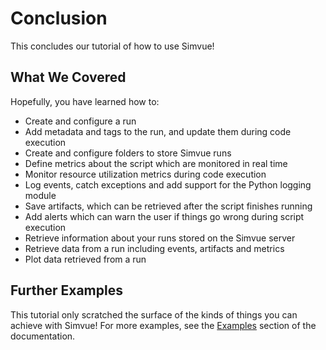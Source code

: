 # Conclusion
This concludes our tutorial of how to use Simvue! 

## What We Covered
Hopefully, you have learned how to:

- Create and configure a run
- Add metadata and tags to the run, and update them during code execution
- Create and configure folders to store Simvue runs
- Define metrics about the script which are monitored in real time
- Monitor resource utilization metrics during code execution
- Log events, catch exceptions and add support for the Python logging module
- Save artifacts, which can be retrieved after the script finishes running
- Add alerts which can warn the user if things go wrong during script execution
- Retrieve information about your runs stored on the Simvue server
- Retrieve data from a run including events, artifacts and metrics
- Plot data retrieved from a run

## Further Examples
This tutorial only scratched the surface of the kinds of things you can achieve with Simvue! For more examples,
see the [Examples](/examples/basic-tensorflow/) section of the documentation.

